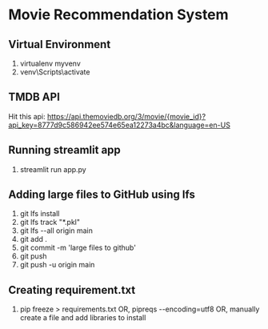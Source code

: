 # Movie Recommendation System

## Virtual Environment
1. virtualenv myvenv
2. venv\Scripts\activate

## TMDB API
Hit this api:
https://api.themoviedb.org/3/movie/{movie_id}?api_key=8777d9c586942ee574e65ea12273a4bc&language=en-US

## Running streamlit app
1. streamlit run app.py

## Adding large files to GitHub using lfs
1. git lfs install
2. git lfs track "*.pkl"
3. git lfs --all origin main
4. git add .
5. git commit -m 'large files to github'
6. git push
7. git push -u origin main

## Creating requirement.txt
1. pip freeze > requirements.txt
OR, pipreqs --encoding=utf8
OR, manually create a file and add libraries to install